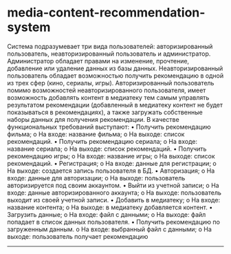 # media-content-recommendation-system

Система подразумевает три вида пользователей: авторизированный 
пользователь, неавторизированный пользователь и администратор.
Администратор обладает правами на изменение, прочтение, добавление 
или удаление данных из базы данных.
Неавторизированный пользователь обладает возможностью получить 
рекомендацию в одной из трех сфер (кино, сериалы, игры).
Авторизированный пользователь помимо возможностей 
неавторизированного пользователя, имеет возможность добавлять контент в 
медиатеку тем самым управлять результатом рекомендации (добавленный в 
медиатеку контент не будет показываться в рекомендациях), а также загружать 
собственные наборы данных для получения рекомендации.
В качестве функциональных требований выступают:
• Получить рекомендацию фильма;
o На входе: название фильма;
o На выходе: список рекомендаций.
• Получить рекомендацию сериала;
o На входе: название сериала;
o На выходе: список рекомендаций.
• Получить рекомендацию игры;
o На входе: название игры;
o На выходе: список рекомендаций.
• Регистрация;
o На входе: данные для регистрации;
o На выходе: создается запись пользователя в БД.
• Авторизация;
o На входе: данные для авторизации;
o На выходе: пользователь авторизируется под своим 
аккаунтом.
• Выйти из учетной записи;
o На входе: данные авторизированного аккаунта;
o На выходе: пользователь выходит из своей учетной записи.
• Добавить в медиатеку;
o На входе: название контента;
o На выходе: в медиатеку добавляется контент.
• Загрузить данные;
o На входе: файл с данными;
o На выходе: файл попадает в список данных пользователя.
• Получить рекомендацию по загруженным данным.
o На входе: выбранный файл с данными;
o На выходе: пользователь получает рекомендацию
_____________________________________________________
